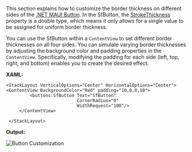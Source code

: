 This section explains how to customize the border thickness on different sides of the [.NET MAUI Button](https://www.syncfusion.com/maui-controls/maui-button). In the SfButton, the [StrokeThickness](https://help.syncfusion.com/cr/maui/Syncfusion.Maui.Buttons.SfButton.html#Syncfusion_Maui_Buttons_SfButton_StrokeThickness) property is a double type, which means it only allows for a single value to be assigned for uniform border thickness.

You can use the SfButton within a `ContentView` to set different border thicknesses on all four sides. You can simulate varying border thicknesses by adjusting the background color and padding properties in the `ContentView`. Specifically, modifying the padding for each side (left, top, right, and bottom) enables you to create the desired effect.

**XAML:**
```
<StackLayout VerticalOptions="Center" HorizontalOptions="Center">
<ContentView BackgroundColor="Red" padding="10,0,0,10">
         <buttons:SfButton Text="SfButton"
                           CornerRadius="0"
                           WidthRequest="100"/>
     </ContentView>
   
 </StackLayout>
```

**Output:**

![Button Customization](https://github.com/user-attachments/assets/5d357ceb-a614-40e0-94c8-74bd27c0f3c2)
